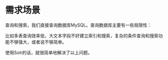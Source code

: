 # 需求场景

查询和搜索，我们直接查询数据库MySQL。查询数据库主要有一些局限性：

比如多表查询效率低，大文本字段不好建立索引和搜索，复杂的条件查询和搜索功能不够强大，或者说不够简单。

使用Solr的话，就很简单地解决了以上问题。



